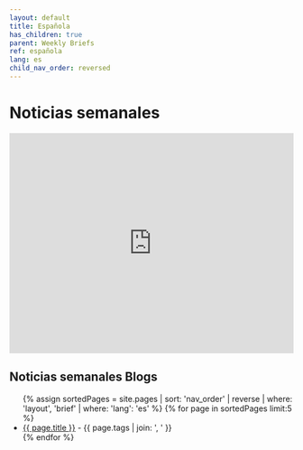 ```yaml
---
layout: default
title: Española
has_children: true
parent: Weekly Briefs
ref: española
lang: es
child_nav_order: reversed
---
```


# Noticias semanales 

<div>
<iframe width="100%" height="390" frameborder="no" scrolling="no" seamless src="https://share.transistor.fm/e/abrazando-lo-digital-esta-semana/playlist"></iframe>
</div>

##  Noticias semanales Blogs

<ul>
{% assign sortedPages = site.pages | sort: 'nav_order' | reverse | where: 'layout', 'brief' | where: 'lang': 'es' %}
{% for page in sortedPages limit:5 %}
    <li><a href="{{ page.url }}">{{ page.title }}</a> - {{ page.tags | join: ', ' }} </li>
{% endfor %}
</ul>
